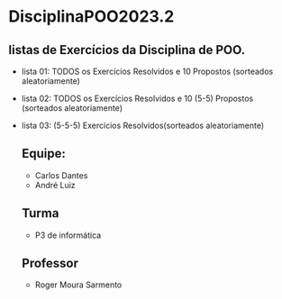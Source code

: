 # DisciplinaPOO2023.2
## listas de Exercícios da Disciplina de POO.
- lista 01: TODOS os Exercícios Resolvidos e 10 Propostos (sorteados aleatoriamente)
- lista 02: TODOS os Exercícios Resolvidos e 10 (5-5) Propostos (sorteados aleatoriamente)
- lista 03: (5-5-5) Exercícios Resolvidos(sorteados aleatoriamente)

  ## Equipe:
  - Carlos Dantes
  - André Luiz

  ## Turma
  - P3 de informática

  ## Professor
  - Roger Moura Sarmento 
